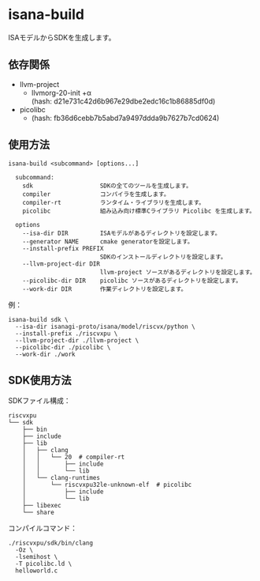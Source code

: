 # isana-build

ISAモデルからSDKを生成します。


## 依存関係

* llvm-project
    * llvmorg-20-init +α  
      (hash: d21e731c42d6b967e29dbe2edc16c1b86885df0d)
* picolibc
    * (hash: fb36d6cebb7b5abd7a9497ddda9b7627b7cd0624)

## 使用方法

```
isana-build <subcommand> [options...]

  subcommand:
    sdk                   SDKの全てのツールを生成します。
    compiler              コンパイラを生成します。
    compiler-rt           ランタイム・ライブラリを生成します。
    picolibc              組み込み向け標準Cライブラリ Picolibc を生成します。

  options
    --isa-dir DIR         ISAモデルがあるディレクトリを設定します。
    --generator NAME      cmake generatorを設定します。
    --install-prefix PREFIX
                          SDKのインストールディレクトリを設定します。
    --llvm-project-dir DIR
                          llvm-project ソースがあるディレクトリを設定します。
    --picolibc-dir DIR    picolibc ソースがあるディレクトリを設定します。
    --work-dir DIR        作業ディレクトリを設定します。

```

例：

```
isana-build sdk \
  --isa-dir isanagi-proto/isana/model/riscvx/python \
  --install-prefix ./riscvxpu \
  --llvm-project-dir ./llvm-project \
  --picolibc-dir ./picolibc \
  --work-dir ./work
```

## SDK使用方法

SDKファイル構成：

```
riscvxpu
└── sdk
    ├── bin
    ├── include
    ├── lib
    │   ├── clang
    │   │   └── 20  # compiler-rt
    │   │       ├── include
    │   │       └── lib
    │   └── clang-runtimes
    │       └── riscvxpu32le-unknown-elf  # picolibc
    │           ├── include
    │           └── lib
    ├── libexec
    └── share
```

コンパイルコマンド：

```
./riscvxpu/sdk/bin/clang
  -Oz \
  -lsemihost \
  -T picolibc.ld \
  helloworld.c
```
